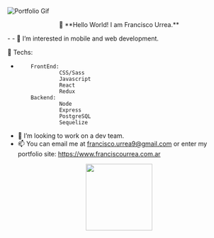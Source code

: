 ![Portfolio Gif](https://github.com/urreita9/urreita9/blob/master/portfolio_gif.gif)

<p align="center">
 👋 **Hello World! I am Francisco Urrea.**
</p>
- 
- 👀 I’m interested in mobile and web development.
 
  🌱 Techs:
-         FrontEnd:
                   CSS/Sass
                   Javascript
                   React
                   Redux
          Backend:
                   Node
                   Express
                   PostgreSQL
                   Sequelize   
                    
- 💞️ I’m looking to work on a dev team.
- 📫 You can email me at francisco.urrea9@gmail.com or enter my portfolio site: https://www.franciscourrea.com.ar

<!---
urreita9/urreita9 is a ✨ special ✨ repository because its `README.md` (this file) appears on your GitHub profile.
You can click the Preview link to take a look at your changes.
--->



<a href="https://www.franciscourrea.com.ar">
  <p align="center">
   <img height="150" src="./portfolio_gif.gif" />
   </p>
</a>

